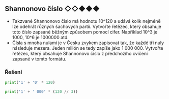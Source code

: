 ## Shannonovo číslo ◇◇◆◆◆

- Takzvané Shannonovo číslo má hodnotu 10^120 a udává kolik nejméně lze odehrát různých šachových partií. Vytvořte
  řetězec, který obsahuje toto číslo zapsané běžným způsobem pomocí cifer. Například 10^3 je 1000, 10^6 je 1000000
  atd.
- Čísla s mnoha nulami je v Česku zvykem zapisovat tak, že každé tři nuly následuje mezera. Jeden milión se tedy zapíše
  jako 1 000 000. Vytvořte řetězec, který obsahuje Shannonovo číslo z předchozího cvičení zapsané v tomto formátu.

### Řešení

```python
print('1' + '0' * 120)
```

```python
print('1' + ' 000' * (120 // 3))
```